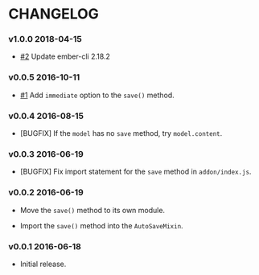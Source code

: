 # CHANGELOG

### v1.0.0 2018-04-15

* [#2](https://github.com/lozjackson/ember-auto-save/pull/2) Update ember-cli 2.18.2




### v0.0.5 2016-10-11

* [#1](https://github.com/lozjackson/ember-auto-save/pull/1) Add `immediate` option to the `save()` method.




### v0.0.4 2016-08-15

* [BUGFIX] If the `model` has no `save` method, try `model.content`.




### v0.0.3 2016-06-19

* [BUGFIX] Fix import statement for the `save` method in `addon/index.js`.




### v0.0.2 2016-06-19

* Move the `save()` method to its own module.

* Import the `save()` method into the `AutoSaveMixin`.




### v0.0.1 2016-06-18

* Initial release.
